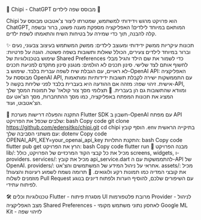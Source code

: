 🌟 Chipi - ChatGPT מבוסס שפה לילדים 🌟

Chipi הוא פרויקט מרגש וידידותי למשתמש, שמטרתו ליצור צ'אטבוט מבוסס על ChatGPT, המותאם במיוחד לילדים! האפליקציה מספקת מענה פשוט, ברור ובשפה קלה להבנה, תוך כדי שמירה על בטיחות השיח והתאמתו לשפת ילדים.


<!-- הצב כאן לינק לתמונת מסך מרהיבה של האפליקציה -->

✨ תכונות עיקריות
ממשק ידידותי ומעוצב לילדים: ממשק המשתמש בעיצוב צבעוני, נעים וברור במיוחד לילדים צעירים, הכולל שאלות ותשובות בשפה פשוטה.
הגנה על פרטיות: שימוש בטכנולוגיות של Shared Preferences כדי לשמור את שם הילד והגיל מבלי לחשוף אותם לצד שלישי.
סינון תכנים לא הולמים: מנגנון סינון מתקדם למניעת תכנים לא ראויים, עם הגבלת שיח לשפה עברית בלבד.
שימוש ב-OpenAI API: האפליקציה מבוססת על OpenAI API, עם התממשקות ישירה לקבלת תשובות ידידותיות ומותאמות אישית.
זיהוי שפה: מזהה אם ההודעה היא בעברית בלבד לפני שליחת בקשה ל-API, ומוודא שהתשובות גם הן בעברית.
📸 תצלומי מסך
צור קולאז' של תמונות המסך שלך המציג את תכונות המפתח באפליקציה, כמו מסך ההתחברות, מסך הצ'אט עם הצ'אטבוט, ועוד.

📲 התקנה והפעלה
דרישות מערכת
Flutter SDK
חשבון ב-OpenAI עם מפתח API
שלבים
שכפל את הפרויקט:
bash
Copy code
git clone https://github.com/edensitko/chipi.git
cd chipi
הוסף קובץ .env בתיקייה הראשית עם משתני הסביבה שלך:
dotenv
Copy code
OPENAI_API_KEY=your_openai_api_key
התקנת התלויות:
bash
Copy code
flutter pub get
הרץ את הפרויקט:
bash
Copy code
flutter run
📂 מבנה הפרויקט
lib/: מכיל את כל קבצי הקוד המרכזיים של הפרויקט, כולל screens, widgets, ו-providers.
services/: מכיל את קובץ api_service.dart להתממשקות עם ה-API של OpenAI.
providers/: אחראי על ניהול המידע של המשתמשים והצ'אט.
assets/: מכיל את קובצי המדיה כמו תמונות רקע ולוגואים.
🤝 תרומה
נשמח לשמוע רעיונות והצעות! מוזמנים לשלוח Pull Request עם השיפורים שלכם, להוסיף הערות ולפתוח דיונים בנוגע לפיתוח עתידי.

🛠️ טכנולוגיות וכלים
Flutter - מסגרת פיתוח UI מרובת פלטפורמות
Provider - לניהול מצב האפליקציה
Shared Preferences - לאחסון נתוני משתמש מקומי
Google ML Kit - לזיהוי שפה











